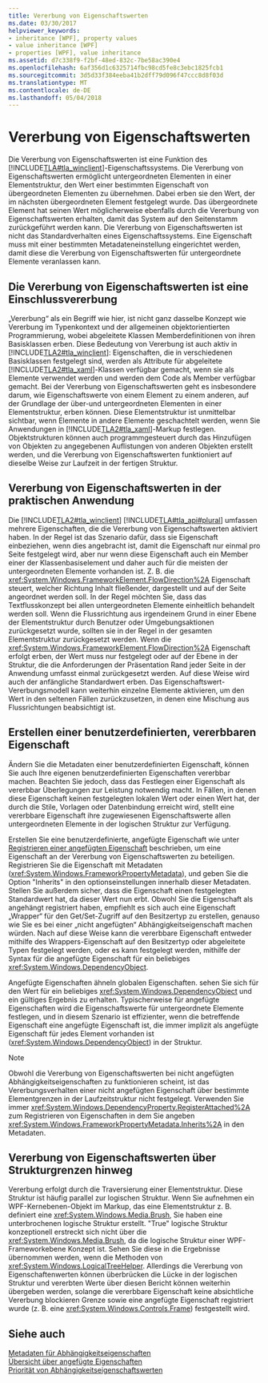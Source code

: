 ```yaml
---
title: Vererbung von Eigenschaftswerten
ms.date: 03/30/2017
helpviewer_keywords:
- inheritance [WPF], property values
- value inheritance [WPF]
- properties [WPF], value inheritance
ms.assetid: d7c338f9-f2bf-48ed-832c-7be58ac390e4
ms.openlocfilehash: 6af356d1c6325714fbc98cd5fe8c3ebc1825fcb1
ms.sourcegitcommit: 3d5d33f384eeba41b2dff79d096f47ccc8d8f03d
ms.translationtype: MT
ms.contentlocale: de-DE
ms.lasthandoff: 05/04/2018
---
```

# <a name="property-value-inheritance"></a>Vererbung von Eigenschaftswerten
Die Vererbung von Eigenschaftswerten ist eine Funktion des [!INCLUDE[TLA#tla_winclient](../../../../includes/tlasharptla-winclient-md.md)]-Eigenschaftssystems. Die Vererbung von Eigenschaftswerten ermöglicht untergeordneten Elementen in einer Elementstruktur, den Wert einer bestimmten Eigenschaft von übergeordneten Elementen zu übernehmen. Dabei erben sie den Wert, der im nächsten übergeordneten Element festgelegt wurde. Das übergeordnete Element hat seinen Wert möglicherweise ebenfalls durch die Vererbung von Eigenschaftswerten erhalten, damit das System auf den Seitenstamm zurückgeführt werden kann. Die Vererbung von Eigenschaftswerten ist nicht das Standardverhalten eines Eigenschaftssystems. Eine Eigenschaft muss mit einer bestimmten Metadateneinstellung eingerichtet werden, damit diese die Vererbung von Eigenschaftswerten für untergeordnete Elemente veranlassen kann.  
  

  
<a name="Property_Value_Inheritance_is_Containment_Inheritance"></a>   
## <a name="property-value-inheritance-is-containment-inheritance"></a>Die Vererbung von Eigenschaftswerten ist eine Einschlussvererbung  
 „Vererbung“ als ein Begriff wie hier, ist nicht ganz dasselbe Konzept wie Vererbung im Typenkontext und der allgemeinen objektorientierten Programmierung, wobei abgeleitete Klassen Memberdefinitionen von ihren Basisklassen erben. Diese Bedeutung von Vererbung ist auch aktiv in [!INCLUDE[TLA2#tla_winclient](../../../../includes/tla2sharptla-winclient-md.md)]: Eigenschaften, die in verschiedenen Basisklassen festgelegt sind, werden als Attribute für abgeleitete [!INCLUDE[TLA2#tla_xaml](../../../../includes/tla2sharptla-xaml-md.md)]-Klassen verfügbar gemacht, wenn sie als Elemente verwendet werden und werden dem Code als Member verfügbar gemacht. Bei der Vererbung von Eigenschaftswerten geht es insbesondere darum, wie Eigenschaftswerte von einem Element zu einem anderen, auf der Grundlage der über-und untergeordneten Elementen in einer Elementstruktur, erben können. Diese Elementstruktur ist unmittelbar sichtbar, wenn Elemente in andere Elemente geschachtelt werden, wenn Sie Anwendungen in [!INCLUDE[TLA2#tla_xaml](../../../../includes/tla2sharptla-xaml-md.md)]-Markup festlegen. Objektstrukturen können auch programmgesteuert durch das Hinzufügen von Objekten zu angegebenen Auflistungen von anderen Objekten erstellt werden, und die Vererbung von Eigenschaftswerten funktioniert auf dieselbe Weise zur Laufzeit in der fertigen Struktur.  
  
<a name="Practical_Applications_of_Property_Value_Inheritance"></a>   
## <a name="practical-applications-of-property-value-inheritance"></a>Vererbung von Eigenschaftswerten in der praktischen Anwendung  
 Die [!INCLUDE[TLA2#tla_winclient](../../../../includes/tla2sharptla-winclient-md.md)] [!INCLUDE[TLA#tla_api#plural](../../../../includes/tlasharptla-apisharpplural-md.md)] umfassen mehrere Eigenschaften, die die Vererbung von Eigenschaftswerten aktiviert haben. In der Regel ist das Szenario dafür, dass sie Eigenschaft einbeziehen, wenn dies angebracht ist, damit die Eigenschaft nur einmal pro Seite festgelegt wird, aber nur wenn diese Eigenschaft auch ein Member einer der Klassenbasiselement und daher auch für die meisten der untergeordneten Elemente vorhanden ist. Z. B. die <xref:System.Windows.FrameworkElement.FlowDirection%2A> Eigenschaft steuert, welcher Richtung Inhalt fließender, dargestellt und auf der Seite angeordnet werden soll. In der Regel möchten Sie, dass das Textflusskonzept bei allen untergeordneten Elemente einheitlich behandelt werden soll. Wenn die Flussrichtung aus irgendeinem Grund in einer Ebene der Elementstruktur durch Benutzer oder Umgebungsaktionen zurückgesetzt wurde, sollten sie in der Regel in der gesamten Elementstruktur zurückgesetzt werden. Wenn die <xref:System.Windows.FrameworkElement.FlowDirection%2A> Eigenschaft erfolgt erben, der Wert muss nur festgelegt oder auf der Ebene in der Struktur, die die Anforderungen der Präsentation Rand jeder Seite in der Anwendung umfasst einmal zurückgesetzt werden. Auf diese Weise wird auch der anfängliche Standardwert erben. Das Eigenschaftswert-Vererbungsmodell kann weiterhin einzelne Elemente aktivieren, um den Wert in den seltenen Fällen zurückzusetzen, in denen eine Mischung aus Flussrichtungen beabsichtigt ist.  
  
<a name="Making_a_Custom_Property_Inheritable"></a>   
## <a name="making-a-custom-property-inheritable"></a>Erstellen einer benutzerdefinierten, vererbbaren Eigenschaft  
 Ändern Sie die Metadaten einer benutzerdefinierten Eigenschaft, können Sie auch Ihre eigenen benutzerdefinierten Eigenschaften vererbbar machen. Beachten Sie jedoch, dass das Festlegen einer Eigenschaft als vererbbar Überlegungen zur Leistung notwendig macht. In Fällen, in denen diese Eigenschaft keinen festgelegten lokalen Wert oder einen Wert hat, der durch die Stile, Vorlagen oder Datenbindung erreicht wird, stellt eine vererbbare Eigenschaft ihre zugewiesenen Eigenschaftswerte allen untergeordneten Elemente in der logischen Struktur zur Verfügung.  
  
 Erstellen Sie eine benutzerdefinierte, angefügte Eigenschaft wie unter [Registrieren einer angefügten Eigenschaft](../../../../docs/framework/wpf/advanced/how-to-register-an-attached-property.md) beschrieben, um eine Eigenschaft an der Vererbung von Eigenschaftswerten zu beteiligen. Registrieren Sie die Eigenschaft mit Metadaten (<xref:System.Windows.FrameworkPropertyMetadata>), und geben Sie die Option "Inherits" in den optionseinstellungen innerhalb dieser Metadaten. Stellen Sie außerdem sicher, dass die Eigenschaft einen festgelegten Standardwert hat, da dieser Wert nun erbt. Obwohl Sie die Eigenschaft als angehängt registriert haben, empfiehlt es sich auch eine Eigenschaft „Wrapper“ für den Get/Set-Zugriff auf den Besitzertyp zu erstellen, genauso wie Sie es bei einer „nicht angefügten“ Abhängigkeitseigenschaft machen würden. Nach auf diese Weise kann die vererbbare Eigenschaft entweder mithilfe des Wrappers-Eigenschaft auf den Besitzertyp oder abgeleitete Typen festgelegt werden, oder es kann festgelegt werden, mithilfe der Syntax für die angefügte Eigenschaft für ein beliebiges <xref:System.Windows.DependencyObject>.  
  
 Angefügte Eigenschaften ähneln globalen Eigenschaften. sehen Sie sich für den Wert für ein beliebiges <xref:System.Windows.DependencyObject> und ein gültiges Ergebnis zu erhalten. Typischerweise für angefügte Eigenschaften wird die Eigenschaftswerte für untergeordnete Elemente festlegen, und in diesem Szenario ist effizienter, wenn die betreffende Eigenschaft eine angefügte Eigenschaft ist, die immer implizit als angefügte Eigenschaft für jedes Element vorhanden ist (<xref:System.Windows.DependencyObject>) in der Struktur.  
  
> [!NOTE]
>  Obwohl die Vererbung von Eigenschaftswerten bei nicht angefügten Abhängigkeitseigenschaften zu funktionieren scheint, ist das Vererbungsverhalten einer nicht angefügten Eigenschaft über bestimmte Elementgrenzen in der Laufzeitstruktur nicht festgelegt. Verwenden Sie immer <xref:System.Windows.DependencyProperty.RegisterAttached%2A> zum Registrieren von Eigenschaften in dem Sie angeben <xref:System.Windows.FrameworkPropertyMetadata.Inherits%2A> in den Metadaten.  
  
<a name="InheritanceContext"></a>   
## <a name="inheriting-property-values-across-tree-boundaries"></a>Vererbung von Eigenschaftswerten über Strukturgrenzen hinweg  
 Vererbung erfolgt durch die Traversierung einer Elementstruktur. Diese Struktur ist häufig parallel zur logischen Struktur. Wenn Sie aufnehmen ein WPF-Kernebenen-Objekt im Markup, das eine Elementstruktur z. B. definiert eine <xref:System.Windows.Media.Brush>, Sie haben eine unterbrochenen logische Struktur erstellt. "True" logische Struktur konzeptionell erstreckt sich nicht über die <xref:System.Windows.Media.Brush>, da die logische Struktur einer WPF-Frameworkebene Konzept ist. Sehen Sie diese in die Ergebnisse übernommen werden, wenn die Methoden von <xref:System.Windows.LogicalTreeHelper>. Allerdings die Vererbung von Eigenschaftenwerten können überbrücken die Lücke in der logischen Struktur und vererbten Werte über diesen Bericht können weiterhin übergeben werden, solange die vererbbare Eigenschaft keine absichtliche Vererbung blockieren Grenze sowie eine angefügte Eigenschaft registriert wurde (z. B. eine <xref:System.Windows.Controls.Frame>) festgestellt wird.  
  
## <a name="see-also"></a>Siehe auch  
 [Metadaten für Abhängigkeitseigenschaften](../../../../docs/framework/wpf/advanced/dependency-property-metadata.md)  
 [Übersicht über angefügte Eigenschaften](../../../../docs/framework/wpf/advanced/attached-properties-overview.md)  
 [Priorität von Abhängigkeitseigenschaftswerten](../../../../docs/framework/wpf/advanced/dependency-property-value-precedence.md)
